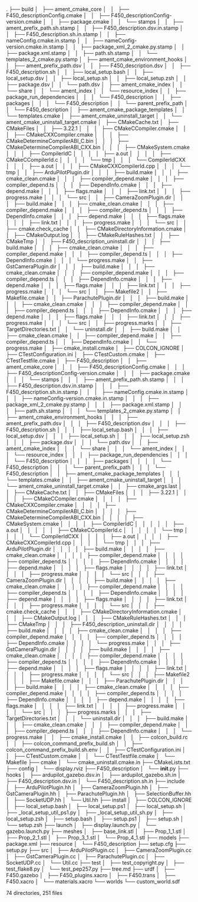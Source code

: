 .
├── build
│   ├── ament_cmake_core
│   │   ├── F450_descriptionConfig.cmake
│   │   ├── F450_descriptionConfig-version.cmake
│   │   ├── package.cmake
│   │   └── stamps
│   │       ├── ament_prefix_path.sh.stamp
│   │       ├── F450_description.dsv.in.stamp
│   │       ├── F450_description.sh.in.stamp
│   │       ├── nameConfig.cmake.in.stamp
│   │       ├── nameConfig-version.cmake.in.stamp
│   │       ├── package_xml_2_cmake.py.stamp
│   │       ├── package.xml.stamp
│   │       ├── path.sh.stamp
│   │       └── templates_2_cmake.py.stamp
│   ├── ament_cmake_environment_hooks
│   │   ├── ament_prefix_path.dsv
│   │   ├── F450_description.dsv
│   │   ├── F450_description.sh
│   │   ├── local_setup.bash
│   │   ├── local_setup.dsv
│   │   ├── local_setup.sh
│   │   ├── local_setup.zsh
│   │   ├── package.dsv
│   │   └── path.dsv
│   ├── ament_cmake_index
│   │   └── share
│   │       └── ament_index
│   │           └── resource_index
│   │               ├── package_run_dependencies
│   │               │   └── F450_description
│   │               ├── packages
│   │               │   └── F450_description
│   │               └── parent_prefix_path
│   │                   └── F450_description
│   ├── ament_cmake_package_templates
│   │   └── templates.cmake
│   ├── ament_cmake_uninstall_target
│   │   └── ament_cmake_uninstall_target.cmake
│   ├── CMakeCache.txt
│   ├── CMakeFiles
│   │   ├── 3.22.1
│   │   │   ├── CMakeCCompiler.cmake
│   │   │   ├── CMakeCXXCompiler.cmake
│   │   │   ├── CMakeDetermineCompilerABI_C.bin
│   │   │   ├── CMakeDetermineCompilerABI_CXX.bin
│   │   │   ├── CMakeSystem.cmake
│   │   │   ├── CompilerIdC
│   │   │   │   ├── a.out
│   │   │   │   ├── CMakeCCompilerId.c
│   │   │   │   └── tmp
│   │   │   └── CompilerIdCXX
│   │   │       ├── a.out
│   │   │       ├── CMakeCXXCompilerId.cpp
│   │   │       └── tmp
│   │   ├── ArduPilotPlugin.dir
│   │   │   ├── build.make
│   │   │   ├── cmake_clean.cmake
│   │   │   ├── compiler_depend.make
│   │   │   ├── compiler_depend.ts
│   │   │   ├── DependInfo.cmake
│   │   │   ├── depend.make
│   │   │   ├── flags.make
│   │   │   ├── link.txt
│   │   │   ├── progress.make
│   │   │   └── src
│   │   ├── CameraZoomPlugin.dir
│   │   │   ├── build.make
│   │   │   ├── cmake_clean.cmake
│   │   │   ├── compiler_depend.make
│   │   │   ├── compiler_depend.ts
│   │   │   ├── DependInfo.cmake
│   │   │   ├── depend.make
│   │   │   ├── flags.make
│   │   │   ├── link.txt
│   │   │   ├── progress.make
│   │   │   └── src
│   │   ├── cmake.check_cache
│   │   ├── CMakeDirectoryInformation.cmake
│   │   ├── CMakeOutput.log
│   │   ├── CMakeRuleHashes.txt
│   │   ├── CMakeTmp
│   │   ├── F450_description_uninstall.dir
│   │   │   ├── build.make
│   │   │   ├── cmake_clean.cmake
│   │   │   ├── compiler_depend.make
│   │   │   ├── compiler_depend.ts
│   │   │   ├── DependInfo.cmake
│   │   │   └── progress.make
│   │   ├── GstCameraPlugin.dir
│   │   │   ├── build.make
│   │   │   ├── cmake_clean.cmake
│   │   │   ├── compiler_depend.make
│   │   │   ├── compiler_depend.ts
│   │   │   ├── DependInfo.cmake
│   │   │   ├── depend.make
│   │   │   ├── flags.make
│   │   │   ├── link.txt
│   │   │   ├── progress.make
│   │   │   └── src
│   │   ├── Makefile2
│   │   ├── Makefile.cmake
│   │   ├── ParachutePlugin.dir
│   │   │   ├── build.make
│   │   │   ├── cmake_clean.cmake
│   │   │   ├── compiler_depend.make
│   │   │   ├── compiler_depend.ts
│   │   │   ├── DependInfo.cmake
│   │   │   ├── depend.make
│   │   │   ├── flags.make
│   │   │   ├── link.txt
│   │   │   ├── progress.make
│   │   │   └── src
│   │   ├── progress.marks
│   │   ├── TargetDirectories.txt
│   │   └── uninstall.dir
│   │       ├── build.make
│   │       ├── cmake_clean.cmake
│   │       ├── compiler_depend.make
│   │       ├── compiler_depend.ts
│   │       ├── DependInfo.cmake
│   │       └── progress.make
│   ├── cmake_install.cmake
│   ├── COLCON_IGNORE
│   ├── CTestConfiguration.ini
│   ├── CTestCustom.cmake
│   ├── CTestTestfile.cmake
│   ├── F450_description
│   │   ├── ament_cmake_core
│   │   │   ├── F450_descriptionConfig.cmake
│   │   │   ├── F450_descriptionConfig-version.cmake
│   │   │   ├── package.cmake
│   │   │   └── stamps
│   │   │       ├── ament_prefix_path.sh.stamp
│   │   │       ├── F450_description.dsv.in.stamp
│   │   │       ├── F450_description.sh.in.stamp
│   │   │       ├── nameConfig.cmake.in.stamp
│   │   │       ├── nameConfig-version.cmake.in.stamp
│   │   │       ├── package_xml_2_cmake.py.stamp
│   │   │       ├── package.xml.stamp
│   │   │       ├── path.sh.stamp
│   │   │       └── templates_2_cmake.py.stamp
│   │   ├── ament_cmake_environment_hooks
│   │   │   ├── ament_prefix_path.dsv
│   │   │   ├── F450_description.dsv
│   │   │   ├── F450_description.sh
│   │   │   ├── local_setup.bash
│   │   │   ├── local_setup.dsv
│   │   │   ├── local_setup.sh
│   │   │   ├── local_setup.zsh
│   │   │   ├── package.dsv
│   │   │   └── path.dsv
│   │   ├── ament_cmake_index
│   │   │   └── share
│   │   │       └── ament_index
│   │   │           └── resource_index
│   │   │               ├── package_run_dependencies
│   │   │               │   └── F450_description
│   │   │               ├── packages
│   │   │               │   └── F450_description
│   │   │               └── parent_prefix_path
│   │   │                   └── F450_description
│   │   ├── ament_cmake_package_templates
│   │   │   └── templates.cmake
│   │   ├── ament_cmake_uninstall_target
│   │   │   └── ament_cmake_uninstall_target.cmake
│   │   ├── cmake_args.last
│   │   ├── CMakeCache.txt
│   │   ├── CMakeFiles
│   │   │   ├── 3.22.1
│   │   │   │   ├── CMakeCCompiler.cmake
│   │   │   │   ├── CMakeCXXCompiler.cmake
│   │   │   │   ├── CMakeDetermineCompilerABI_C.bin
│   │   │   │   ├── CMakeDetermineCompilerABI_CXX.bin
│   │   │   │   ├── CMakeSystem.cmake
│   │   │   │   ├── CompilerIdC
│   │   │   │   │   ├── a.out
│   │   │   │   │   ├── CMakeCCompilerId.c
│   │   │   │   │   └── tmp
│   │   │   │   └── CompilerIdCXX
│   │   │   │       ├── a.out
│   │   │   │       ├── CMakeCXXCompilerId.cpp
│   │   │   │       └── tmp
│   │   │   ├── ArduPilotPlugin.dir
│   │   │   │   ├── build.make
│   │   │   │   ├── cmake_clean.cmake
│   │   │   │   ├── compiler_depend.make
│   │   │   │   ├── compiler_depend.ts
│   │   │   │   ├── DependInfo.cmake
│   │   │   │   ├── depend.make
│   │   │   │   ├── flags.make
│   │   │   │   ├── link.txt
│   │   │   │   ├── progress.make
│   │   │   │   └── src
│   │   │   ├── CameraZoomPlugin.dir
│   │   │   │   ├── build.make
│   │   │   │   ├── cmake_clean.cmake
│   │   │   │   ├── compiler_depend.make
│   │   │   │   ├── compiler_depend.ts
│   │   │   │   ├── DependInfo.cmake
│   │   │   │   ├── depend.make
│   │   │   │   ├── flags.make
│   │   │   │   ├── link.txt
│   │   │   │   ├── progress.make
│   │   │   │   └── src
│   │   │   ├── cmake.check_cache
│   │   │   ├── CMakeDirectoryInformation.cmake
│   │   │   ├── CMakeOutput.log
│   │   │   ├── CMakeRuleHashes.txt
│   │   │   ├── CMakeTmp
│   │   │   ├── F450_description_uninstall.dir
│   │   │   │   ├── build.make
│   │   │   │   ├── cmake_clean.cmake
│   │   │   │   ├── compiler_depend.make
│   │   │   │   ├── compiler_depend.ts
│   │   │   │   ├── DependInfo.cmake
│   │   │   │   └── progress.make
│   │   │   ├── GstCameraPlugin.dir
│   │   │   │   ├── build.make
│   │   │   │   ├── cmake_clean.cmake
│   │   │   │   ├── compiler_depend.make
│   │   │   │   ├── compiler_depend.ts
│   │   │   │   ├── DependInfo.cmake
│   │   │   │   ├── depend.make
│   │   │   │   ├── flags.make
│   │   │   │   ├── link.txt
│   │   │   │   ├── progress.make
│   │   │   │   └── src
│   │   │   ├── Makefile2
│   │   │   ├── Makefile.cmake
│   │   │   ├── ParachutePlugin.dir
│   │   │   │   ├── build.make
│   │   │   │   ├── cmake_clean.cmake
│   │   │   │   ├── compiler_depend.make
│   │   │   │   ├── compiler_depend.ts
│   │   │   │   ├── DependInfo.cmake
│   │   │   │   ├── depend.make
│   │   │   │   ├── flags.make
│   │   │   │   ├── link.txt
│   │   │   │   ├── progress.make
│   │   │   │   └── src
│   │   │   ├── progress.marks
│   │   │   ├── TargetDirectories.txt
│   │   │   └── uninstall.dir
│   │   │       ├── build.make
│   │   │       ├── cmake_clean.cmake
│   │   │       ├── compiler_depend.make
│   │   │       ├── compiler_depend.ts
│   │   │       ├── DependInfo.cmake
│   │   │       └── progress.make
│   │   ├── cmake_install.cmake
│   │   ├── colcon_build.rc
│   │   ├── colcon_command_prefix_build.sh
│   │   ├── colcon_command_prefix_build.sh.env
│   │   ├── CTestConfiguration.ini
│   │   ├── CTestCustom.cmake
│   │   └── CTestTestfile.cmake
│   └── Makefile
├── cmake
│   └── cmake_uninstall.cmake.in
├── CMakeLists.txt
├── config
│   └── display.rviz
├── F450_description
│   └── __init__.py
├── hooks
│   ├── ardupilot_gazebo.dsv.in
│   ├── ardupilot_gazebo.sh.in
│   ├── F450_description.dsv.in
│   └── F450_description.sh.in
├── include
│   ├── ArduPilotPlugin.hh
│   ├── CameraZoomPlugin.hh
│   ├── GstCameraPlugin.hh
│   ├── ParachutePlugin.hh
│   ├── SelectionBuffer.hh
│   ├── SocketUDP.hh
│   └── Util.hh
├── install
│   ├── COLCON_IGNORE
│   ├── local_setup.bash
│   ├── local_setup.ps1
│   ├── local_setup.sh
│   ├── _local_setup_util_ps1.py
│   ├── _local_setup_util_sh.py
│   ├── local_setup.zsh
│   ├── setup.bash
│   ├── setup.ps1
│   ├── setup.sh
│   └── setup.zsh
├── launch
│   ├── display.launch.py
│   └── gazebo.launch.py
├── meshes
│   ├── base_link.stl
│   ├── Prop_1_1.stl
│   ├── Prop_2_1.stl
│   ├── Prop_3_1.stl
│   └── Prop_4_1.stl
├── models
├── package.xml
├── resource
│   └── F450_description
├── setup.cfg
├── setup.py
├── src
│   ├── ArduPilotPlugin.cc
│   ├── CameraZoomPlugin.cc
│   ├── GstCameraPlugin.cc
│   ├── ParachutePlugin.cc
│   ├── SocketUDP.cc
│   └── Util.cc
├── test
│   ├── test_copyright.py
│   ├── test_flake8.py
│   └── test_pep257.py
├── tree.md
├── urdf
│   ├── F450.gazebo
│   ├── F450_plugins.xacro
│   ├── F450.trans
│   ├── F450.xacro
│   └── materials.xacro
└── worlds
    └── custom_world.sdf

74 directories, 251 files
